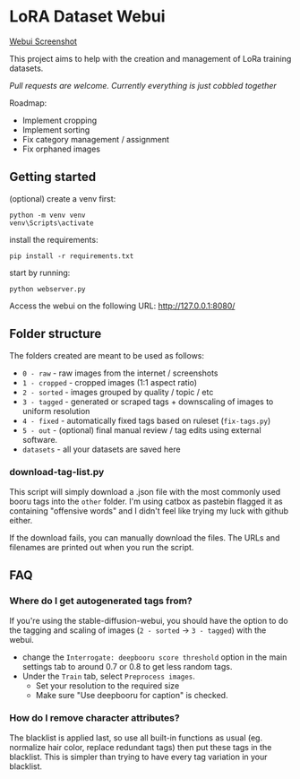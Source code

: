 # LoRA Dataset Webui
[Webui Screenshot](https://github.com/city96/dataset-scripts/blob/main/other/ui_screenshot.png)

This project aims to help with the creation and management of LoRa training datasets.

*Pull requests are welcome. Currently everything is just cobbled together*

Roadmap:
- Implement cropping
- Implement sorting
- Fix category management / assignment
- Fix orphaned images

## Getting started
(optional) create a venv first:
```
python -m venv venv
venv\Scripts\activate
```

install the requirements:
```
pip install -r requirements.txt
```

start by running:
```
python webserver.py
```

Access the webui on the following URL: http://127.0.0.1:8080/

## Folder structure

The folders created are meant to be used as follows:
- `0 - raw` - raw images from the internet / screenshots
- `1 - cropped` - cropped images (1:1 aspect ratio)
- `2 - sorted` - images grouped by quality / topic / etc
- `3 - tagged` - generated or scraped tags + downscaling of images to uniform resolution
- `4 - fixed` - automatically fixed tags based on ruleset (`fix-tags.py`)
- `5 - out` - (optional) final manual review / tag edits using external software.
- `datasets` - all your datasets are saved here

### download-tag-list.py
This script will simply download a .json file with the most commonly used booru tags into the `other` folder.
I'm using catbox as pastebin flagged it as containing "offensive words" and I didn't feel like trying my luck with github either.

If the download fails, you can manually download the files. The URLs and filenames are printed out when you run the script.

## FAQ
### Where do I get autogenerated tags from\?
If you're using the stable-diffusion-webui, you should have the option to do the tagging and scaling of images (`2 - sorted` -> `3 - tagged`) with the webui.
- change the `Interrogate: deepbooru score threshold` option in the main settings tab to around 0.7 or 0.8 to get less random tags.
- Under the `Train` tab, select `Preprocess images`.
	- Set your resolution to the required size
	- Make sure "Use deepbooru for caption" is checked.

### How do I remove character attributes?
The blacklist is applied last, so use all built-in functions as usual (eg. normalize hair color, replace redundant tags) then put these tags in the blacklist. This is simpler than trying to have every tag variation in your blacklist.
